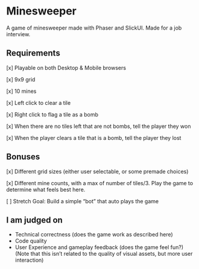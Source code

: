 # Minesweeper

A game of minesweeper made with Phaser and SlickUI. Made for a job interview.

## Requirements

[x] Playable on both Desktop & Mobile browsers

[x] 9x9 grid

[x] 10 mines

[x] Left click to clear a tile

[x] Right click to flag a tile as a bomb

[x] When there are no tiles left that are not bombs, tell the player they won

[x] When the player clears a tile that is a bomb, tell the player they lost

## Bonuses

[x] Different grid sizes (either user selectable, or some premade choices)

[x] Different mine counts, with a max of number of tiles/3. Play the game to determine what feels best here.

[ ] Stretch Goal: Build a simple “bot” that auto plays the game

## I am judged on

- Technical correctness (does the game work as described here)
- Code quality
- User Experience and gameplay feedback (does the game feel fun?) (Note that this isn’t related to the quality of visual assets, but more user interaction)